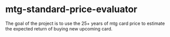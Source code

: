 # mtg-standard-price-evaluator

The goal of the project is to use the 25+ years of mtg card price to estimate the expected return of buying new upcoming card.

